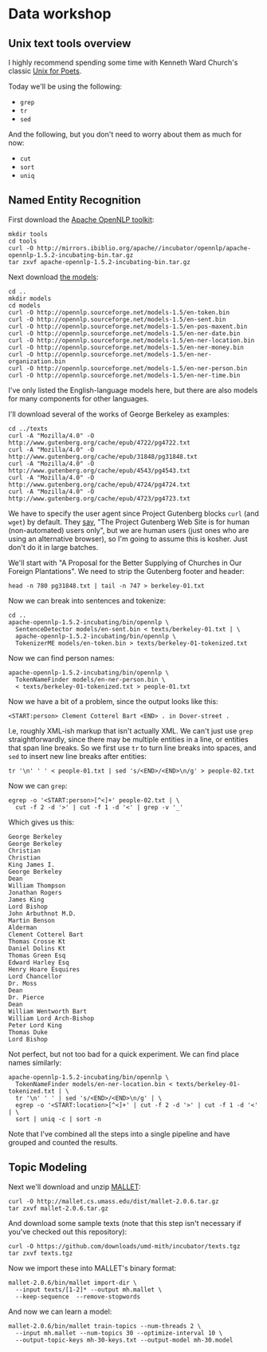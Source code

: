 Data workshop
=============

Unix text tools overview
------------------------

I highly recommend spending some time with Kenneth Ward Church's classic
[Unix for Poets](http://ufal.mff.cuni.cz/~hladka/tutorial/UnixforPoets.pdf).

Today we'll be using the following:

 * `grep`
 * `tr`
 * `sed`

And the following, but you don't need to worry about them as much for now:

 * `cut`
 * `sort`
 * `uniq`

Named Entity Recognition
------------------------

First download the [Apache OpenNLP toolkit](http://opennlp.apache.org/):

    mkdir tools
    cd tools
    curl -O http://mirrors.ibiblio.org/apache//incubator/opennlp/apache-opennlp-1.5.2-incubating-bin.tar.gz
    tar zxvf apache-opennlp-1.5.2-incubating-bin.tar.gz

Next download [the models](http://opennlp.sourceforge.net/models-1.5/):

    cd ..
    mkdir models
    cd models
    curl -O http://opennlp.sourceforge.net/models-1.5/en-token.bin
    curl -O http://opennlp.sourceforge.net/models-1.5/en-sent.bin
    curl -O http://opennlp.sourceforge.net/models-1.5/en-pos-maxent.bin
    curl -O http://opennlp.sourceforge.net/models-1.5/en-ner-date.bin
    curl -O http://opennlp.sourceforge.net/models-1.5/en-ner-location.bin
    curl -O http://opennlp.sourceforge.net/models-1.5/en-ner-money.bin
    curl -O http://opennlp.sourceforge.net/models-1.5/en-ner-organization.bin
    curl -O http://opennlp.sourceforge.net/models-1.5/en-ner-person.bin
    curl -O http://opennlp.sourceforge.net/models-1.5/en-ner-time.bin

I've only listed the English-language models here, but there are also models
for many components for other languages.

I'll download several of the works of George Berkeley as examples:

    cd ../texts
    curl -A "Mozilla/4.0" -O http://www.gutenberg.org/cache/epub/4722/pg4722.txt
    curl -A "Mozilla/4.0" -O http://www.gutenberg.org/cache/epub/31848/pg31848.txt
    curl -A "Mozilla/4.0" -O http://www.gutenberg.org/cache/epub/4543/pg4543.txt
    curl -A "Mozilla/4.0" -O http://www.gutenberg.org/cache/epub/4724/pg4724.txt
    curl -A "Mozilla/4.0" -O http://www.gutenberg.org/cache/epub/4723/pg4723.txt

We have to specify the user agent since Project Gutenberg blocks `curl` (and `wget`) by default.
They [say](http://www.gutenberg.org/error403.php),
"The Project Gutenberg Web Site is for human (non-automated) users only",
but we are human users (just ones who are using an alternative browser), so I'm going
to assume this is kosher. Just don't do it in large batches.

We'll start with "A Proposal for the Better Supplying of Churches in Our Foreign Plantations".
We need to strip the Gutenberg footer and header:

    head -n 780 pg31848.txt | tail -n 747 > berkeley-01.txt

Now we can break into sentences and tokenize:

    cd ..
    apache-opennlp-1.5.2-incubating/bin/opennlp \
      SentenceDetector models/en-sent.bin < texts/berkeley-01.txt | \
      apache-opennlp-1.5.2-incubating/bin/opennlp \
      TokenizerME models/en-token.bin > texts/berkeley-01-tokenized.txt

Now we can find person names:

    apache-opennlp-1.5.2-incubating/bin/opennlp \
      TokenNameFinder models/en-ner-person.bin \
      < texts/berkeley-01-tokenized.txt > people-01.txt

Now we have a bit of a problem, since the output looks like this:

    <START:person> Clement Cotterel Bart <END> . in Dover-street .

I.e, roughly XML-ish markup that isn't actually XML. We can't just use `grep` straightforwardly,
since there may be multiple entities in a line, or entities that span line breaks. So we first use
`tr` to turn line breaks into spaces, and `sed` to insert new line breaks after entities:

    tr '\n' ' ' < people-01.txt | sed 's/<END>/<END>\n/g' > people-02.txt

Now we can `grep`:

    egrep -o '<START:person>[^<]+' people-02.txt | \
      cut -f 2 -d '>' | cut -f 1 -d '<' | grep -v '_'

Which gives us this:

    George Berkeley 
    George Berkeley 
    Christian 
    Christian 
    King James I. 
    George Berkeley 
    Dean 
    William Thompson 
    Jonathan Rogers 
    James King 
    Lord Bishop 
    John Arbuthnot M.D. 
    Martin Benson 
    Alderman 
    Clement Cotterel Bart 
    Thomas Crosse Kt 
    Daniel Dolins Kt 
    Thomas Green Esq 
    Edward Harley Esq 
    Henry Hoare Esquires 
    Lord Chancellor 
    Dr. Moss 
    Dean 
    Dr. Pierce 
    Dean 
    William Wentworth Bart 
    William Lord Arch-Bishop 
    Peter Lord King 
    Thomas Duke 
    Lord Bishop 

Not perfect, but not too bad for a quick experiment. We can find place names similarly:

    apache-opennlp-1.5.2-incubating/bin/opennlp \
      TokenNameFinder models/en-ner-location.bin < texts/berkeley-01-tokenized.txt | \
      tr '\n' ' ' | sed 's/<END>/<END>\n/g' | \
      egrep -o '<START:location>[^<]+' | cut -f 2 -d '>' | cut -f 1 -d '<' | \
      sort | uniq -c | sort -n

Note that I've combined all the steps into a single pipeline and have grouped and counted
the results.

Topic Modeling
--------------

Next we'll download and unzip [MALLET](http://mallet.cs.umass.edu/):

    curl -O http://mallet.cs.umass.edu/dist/mallet-2.0.6.tar.gz
    tar zxvf mallet-2.0.6.tar.gz
    
And download some sample texts (note that this step isn't necessary if you've checked out this repository):

    curl -O https://github.com/downloads/umd-mith/incubator/texts.tgz
    tar zxvf texts.tgz

Now we import these into MALLET's binary format:

    mallet-2.0.6/bin/mallet import-dir \
      --input texts/[1-2]* --output mh.mallet \
      --keep-sequence  --remove-stopwords

And now we can learn a model:

    mallet-2.0.6/bin/mallet train-topics --num-threads 2 \
      --input mh.mallet --num-topics 30 --optimize-interval 10 \
      --output-topic-keys mh-30-keys.txt --output-model mh-30.model



